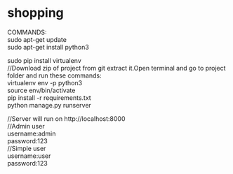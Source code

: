 # shopping

COMMANDS:<br />
sudo apt-get update<br />
sudo apt-get install python3<br />

sudo pip install virtualenv<br />
//Download zip of project from git extract it.Open terminal and go to project folder and run these commands:<br />
virtualenv env -p python3<br />
source env/bin/activate<br />
pip install -r requirements.txt<br />
python manage.py runserver<br />

//Server will run on http://localhost:8000<br />
//Admin user<br />
username:admin<br />
password:123<br />
//Simple user<br />
username:user<br />
password:123<br />